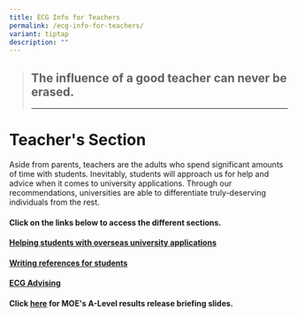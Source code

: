 ```yaml
---
title: ECG Info for Teachers
permalink: /ecg-info-for-teachers/
variant: tiptap
description: ""
---
```

<blockquote>
<h2>The influence of a good teacher can never be erased.</h2>
<hr>
</blockquote>
<p></p>
<h1>Teacher's Section</h1>
<p>Aside from parents, teachers are the adults who spend significant amounts
of time with students. Inevitably, students will approach us for help and
advice when it comes to university applications. Through our recommendations,
universities are able to differentiate truly-deserving individuals from
the rest.&nbsp;</p>
<h4><strong>Click on the links below to access the different sections.</strong></h4>
<h4><a href="https://ecg.nanyangjc.moe.edu.sg/helping-students-with-overseas-university-applications/" rel="noopener nofollow" target="_blank">Helping students with overseas university applications</a></h4>
<h4><a href="https://ecg.nanyangjc.moe.edu.sg/writing-references-for-students/" rel="noopener nofollow" target="_blank">Writing references for students</a></h4>
<h4><a href="https://ecg.nanyangjc.moe.edu.sg/ecg-advising/" rel="noopener nofollow" target="_blank">ECG Advising</a></h4>
<p></p>
<h4>Click <a href="https://docs.google.com/presentation/d/1lgxqhV-_xGRrojFR9Gcl7BSBzIx76QQ7/edit?usp=sharing&amp;ouid=112344556037189096760&amp;rtpof=true&amp;sd=true" class="wixui-rich-text__text" rel="noreferrer noopener" target="_blank"><u>here</u></a> for MOE's A-Level results release briefing slides.</h4>
<p></p>